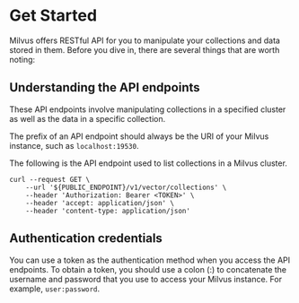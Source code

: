 # Get Started

Milvus offers RESTful API for you to manipulate your collections and data stored in them. Before you dive in, there are several things that are worth noting:

## Understanding the API endpoints

These API endpoints involve manipulating collections in a specified cluster as well as the data in a specific collection.

The prefix of an API endpoint should always be the URI of your Milvus instance, such as `localhost:19530`.

The following is the API endpoint used to list collections in a Milvus cluster.

```shell
curl --request GET \
    --url '${PUBLIC_ENDPOINT}/v1/vector/collections' \
    --header 'Authorization: Bearer <TOKEN>' \
    --header 'accept: application/json' \
    --header 'content-type: application/json'
```

## Authentication credentials

You can use a token as the authentication method when you access the API endpoints. To obtain a token, you should use a colon (:) to concatenate the username and password that you use to access your Milvus instance. For example, `user:password`.


